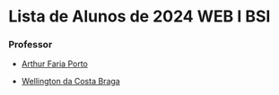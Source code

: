 
# Lista de Alunos de 2024 WEB I BSI

### Professor

- [Arthur Faria Porto](https://github.com/arthurfporto)


[comment]: <> (INSTRUÇÕES >>> Coloque abaixo o seu nome completo e o link para o seu github, com base no exemplo do que fiz no nome do professor)

 
 - [Wellington da Costa Braga](https://github.com/Wellington-h07)